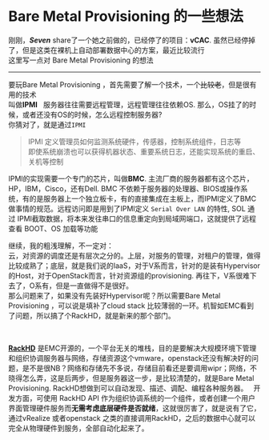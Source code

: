 # Bare Metal Provisioning 的一些想法

刚刚，***Seven*** share了一个她之前做的，已经停了的项目：**vCAC**. 虽然已经停掉了，但是这类在裸机上自动部署数据中心的方案，最近比较流行  
这里写一点对 Bare Metal Provisioning 的想法

----

要玩Bare Metal Provisioning ，首先需要了解一个技术，一个~~比较老~~，但是很有用的技术  
叫做**IPMI**  
服务器往往需要远程管理，远程管理往往依赖OS. 那么，OS挂了的时候，或者还没有OS的时候，怎么远程控制服务器?  
你猜对了，就是通过`IPMI`  
  > IPMI 定义管理员如何监测系统硬件，传感器，控制系统组件，日志等  
  > 即使系统崩溃也可以获得机器状态、重要系统日志，还能实现系统的重启、关机等控制

IPMI的实现需要一个专门的芯片，叫做**BMC**. 主流厂商的服务器都有这个芯片，HP，IBM，Cisco，还有Dell. BMC 不依赖于服务器的处理器、BIOS或操作系统，有的是服务器上一个独立板卡，有的直接集成在主板上，而IPMI定义了BMC做事情的规范。远程访问即是用到了IPMI定义 `Serial Over LAN` 的特性, SOL 通过 IPMI截取数据，将本来发往串口的信息重定向到局域网端口，这就提供了远程查看 BOOT、OS 加载等功能

继续，我的粗浅理解，不一定对：  
云，对资源的调度还是有层次之分的。上层，对服务的管理，对租户的管理，做得比较成熟了；底层，就是我们说的IaaS，对于V系而言，针对的是装有Hypervisor的Host，对于OpenStack而言，针对资源组的provisioning. 再往下，V系很难下去了，O系有，但是一直做得不是很好。  
那么问题来了，如果没有先装好Hypervisor呢？所以需要Bare Metal Provisioning ，可以说是填补了cloud stack 比较薄弱的一环。机智如EMC看到了问题，所以搞了个RackHD，就是新来的那个部门。

<br/>

**[RackHD](https://github.com/RackHD)** 是EMC开源的，一个平台无关的堆栈，目的是要解决大规模环境下管理和组织协调服务器与网络，存储资源这个vmware，openstack还没有解决好的问题，是不是很NB？网络和存储先不多说，存储目前看还是要调用wipr；网络，不晓得怎么弄，这是后两步，但是服务器这一步，是比较清楚的，就是Bare Metal Provisioning. RackHD想做到可以自动发现、描述、调配、编程各种服务器。  
开发方面，可使用 RackHD API 作为组织协调系统的一个组件，或者创建一个用户界面管理硬件服务而**无需考虑底层硬件是否就绪**，这就很厉害了，就是说有了它，通过vRealize 或者openstack 之类的直接调用RackHD，之后的数据中心就可以完全从物理硬件到服务，全部自动化起来了。





